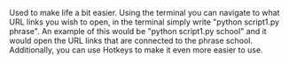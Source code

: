 Used to make life a bit easier.
Using the terminal you can navigate to what URL links you wish to open, in the terminal simply write "python script1.py phrase". 
An example of this would be "python script1.py school" and it would open the URL links that are connected to the phrase school.
Additionally, you can use Hotkeys to make it even more easier to use. 

